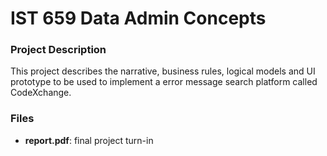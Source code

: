 # IST 659 Data Admin Concepts

### Project Description

This project describes the narrative, business rules, logical models and UI
prototype to be used to implement a error message search platform called
CodeXchange.

### Files

- __report.pdf__: final project turn-in
